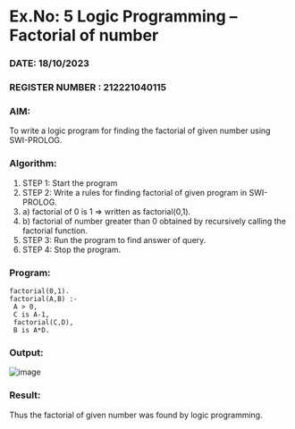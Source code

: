 # Ex.No: 5   Logic Programming – Factorial of number   
### DATE: 18/10/2023                                                                         
### REGISTER NUMBER : 212221040115
### AIM: 
To  write  a logic program for finding the factorial of given number using SWI-PROLOG. 
### Algorithm:
1. STEP 1: Start the program
2. STEP 2:  Write a rules for finding factorial of given program in SWI-PROLOG.
3.   a)	factorial of 0 is 1 => written as factorial(0,1).
4.   b)	factorial of number greater than 0 obtained by recursively calling the factorial    function.
5. STEP 3: Run the program  to find answer of  query.
6. STEP 4: Stop the program.

### Program:

```
factorial(0,1).
factorial(A,B) :-
 A > 0,
 C is A-1,
 factorial(C,D),
 B is A*D. 
```

### Output:

![image](https://github.com/nithish143257/AI_Lab_2023-24/assets/113762839/432dee8c-3d98-4425-9dad-cb514b99ee9f)

### Result:
Thus the factorial of given number was found by logic programming. 

